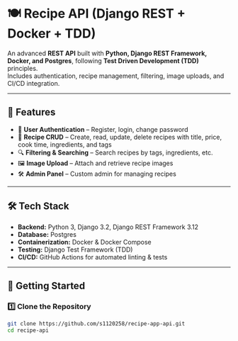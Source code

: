 # 🍽️ Recipe API (Django REST + Docker + TDD)

An advanced **REST API** built with **Python, Django REST Framework, Docker, and Postgres**, following **Test Driven Development (TDD)** principles.  
Includes authentication, recipe management, filtering, image uploads, and CI/CD integration.

---

## 📖 Features
- 🔐 **User Authentication** – Register, login, change password  
- 📄 **Recipe CRUD** – Create, read, update, delete recipes with title, price, cook time, ingredients, and tags  
- 🔍 **Filtering & Searching** – Search recipes by tags, ingredients, etc.  
- 🖼 **Image Upload** – Attach and retrieve recipe images  
- 🛠 **Admin Panel** – Custom admin for managing recipes  

---

## 🛠 Tech Stack
- **Backend:** Python 3, Django 3.2, Django REST Framework 3.12  
- **Database:** Postgres  
- **Containerization:** Docker & Docker Compose  
- **Testing:** Django Test Framework (TDD)  
- **CI/CD:** GitHub Actions for automated linting & tests  

---

## 🚀 Getting Started

### 1️⃣ Clone the Repository
```bash
git clone https://github.com/s1120258/recipe-app-api.git
cd recipe-api
